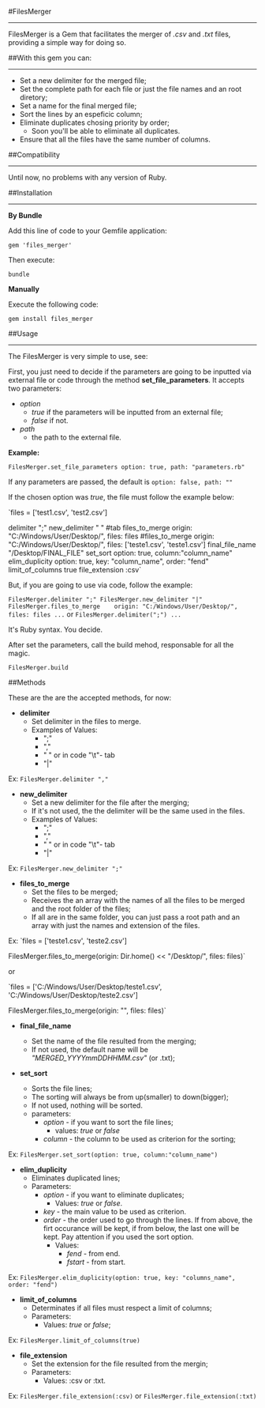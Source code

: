 #FilesMerger
***

FilesMerger is a Gem that facilitates the merger of _*.csv*_ and _*.txt*_ files, providing a simple way for doing so.

##With this gem you can:
***
* Set a new delimiter for the merged file;
* Set the complete path for each file or just the file names and an root diretory;
* Set a name for the final merged file;
* Sort the lines by an espeficic column;
* Eliminate duplicates chosing priority by order;
  * Soon you'll be able to eliminate all duplicates.
* Ensure that all the files have the same number of columns.

##Compatibility
***
Until now, no problems with any version of Ruby.

##Installation
***

**By Bundle**

Add this line of code to your Gemfile application:

`gem 'files_merger'`

Then execute:

`bundle`

**Manually**

Execute the following code:

`gem install files_merger`

##Usage
***

The FilesMerger is very simple to use, see:

First, you just need to decide if the parameters are going to be inputted via external file or code through the method **set_file_parameters**. It accepts two parameters:

* _option_
  * *true* if the parameters will be inputted from an external file;
  * *false* if not.
* _path_
  * the path to the external file.

**Example:**

`FilesMerger.set_file_parameters option: true, path: "parameters.rb"`

If any parameters are passed, the default is
`option: false, path: ""`

If the chosen option was *true*, the file must follow the example below:

`files = ['test1.csv', 'test2.csv']

delimiter 				";"
new_delimiter			" " #tab
files_to_merge    origin: "C:/Windows/User/Desktop/", files: files
#files_to_merge		origin: "C:/Windows/User/Desktop/", files: ['teste1.csv', 'teste1.csv']
final_file_name		"/Desktop/FINAL_FILE"
set_sort 				  option: true, column:"column_name"
elim_duplicity    option: true, key: "column_name", order: "fend"
limit_of_columns	true
file_extension		:csv`

But, if you are going to use via code, follow the example:

`FilesMerger.delimiter ";"
FilesMerger.new_delimiter "|"
FilesMerger.files_to_merge    origin: "C:/Windows/User/Desktop/", files: files
...`
or
`FilesMerger.delimiter(";")
...`

It's Ruby syntax. You decide.

After set the parameters, call the build mehod, responsable for all the magic.

`FilesMerger.build`

##Methods

These are the are the accepted methods, for now:

* **delimiter**
  * Set delimiter in the files to merge.
  * Examples of Values:
    * ";"
    * ","
    * " " or in code "\\t"- tab
    * "|"

Ex:
`FilesMerger.delimiter ","`

* **new_delimiter**
  * Set a new delimiter for the file after the merging;
  * If it's not used, the the delimiter will be the same used in the files.
  * Examples of Values:
    * ";"
    * ","
    * " " or in code "\\t"- tab
    * "|"

Ex:
  `FilesMerger.new_delimiter ";"`

* **files_to_merge**
  * Set the files to be merged;
  * Receives the an array with the names of all the files to be merged and the root folder of the files;
  * If all are in the same folder, you can just pass a root path and an array with just the names and extension of the files.

Ex:
  `files = ['teste1.csv', 'teste2.csv']

  FilesMerger.files_to_merge(origin: Dir.home() << "/Desktop/", files: files)`

  or

  `files = ['C:/Windows/User/Desktop/teste1.csv', 'C:/Windows/User/Desktop/teste2.csv']

  FilesMerger.files_to_merge(origin: "", files: files)`

* **final_file_name**
  * Set the name of the file resulted from the merging;
  * If not used, the default name will be _"MERGED_YYYYmmDDHHMM.csv"_ (or .txt);

* **set_sort**
  * Sorts the file lines;
  * The sorting will always be from up(smaller) to down(bigger);
  * If not used, nothing will be sorted.
  * parameters:
    * _option_ - if you want to sort the file lines;
      * values: *true* or *false*
    * _column_ - the column to be used as criterion for the sorting;

Ex:
  `FilesMerger.set_sort(option: true, column:"column_name")`

* **elim_duplicity**
  * Eliminates duplicated lines;
  * Parameters:
    * _option_ - if you want to eliminate duplicates;
      * Values: *true* or *false*.
    * _key_ - the main value to be used as criterion.
    * _order_ - the order used to go through the lines. If from above, the firt occurance will be kept, if from below, the last one will be kept. Pay attention if you used the sort option.
      * Values:
        * *fend* - from end.
        * *fstart* - from start.

Ex:
  `FilesMerger.elim_duplicity(option: true, key: "columns_name", order: "fend")`

* **limit_of_columns**
  * Determinates if all files must respect a limit of columns;
  * Parameters:
    * Values: _true_ or _false_;

Ex:
  `FilesMerger.limit_of_columns(true)`

* **file_extension**
  * Set the extension for the file resulted from the mergin;
  * Parameters:
    * Values: :csv or :txt.

Ex:
  `FilesMerger.file_extension(:csv)`
  or
  `FilesMerger.file_extension(:txt)`
